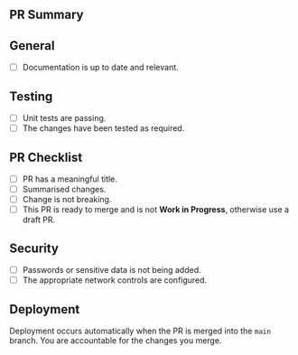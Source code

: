 ## PR Summary

<!-- summarize your PR between here and the checklist -->

## General

- [ ] Documentation is up to date and relevant.

## Testing

- [ ] Unit tests are passing.
- [ ] The changes have been tested as required.

## PR Checklist

- [ ] PR has a meaningful title.
- [ ] Summarised changes.
- [ ] Change is not breaking.
- [ ] This PR is ready to merge and is not **Work in Progress**, otherwise use a draft PR.

## Security

- [ ] Passwords or sensitive data is not being added.
- [ ] The appropriate network controls are configured.

## Deployment

Deployment occurs automatically when the PR is merged into the `main` branch.
You are accountable for the changes you merge.
